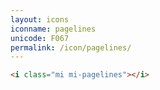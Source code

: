 ```yaml
---
layout: icons
iconname: pagelines
unicode: F067
permalink: /icon/pagelines/
---
```


``` html
<i class="mi mi-pagelines"></i>
```
